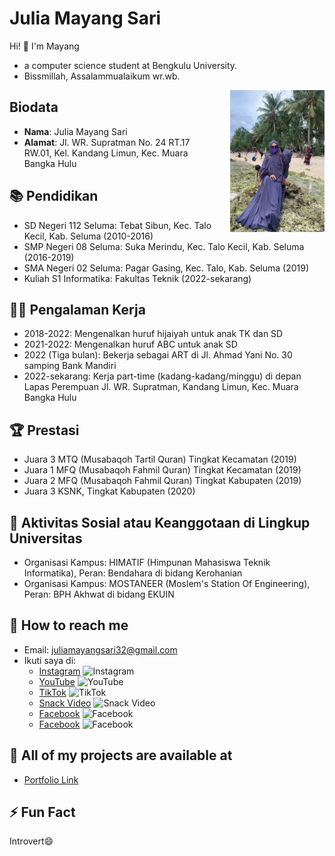 # Julia Mayang Sari

Hi! 👋 I'm  Mayang 
- a computer science student at Bengkulu University.
- Bissmillah, Assalammualaikum wr.wb.
<img src="ft.jpg" style="float: right; margin-left: 20px; width: 4cm; height: 6cm;">

## Biodata
- **Nama**: Julia Mayang Sari
- **Alamat**: Jl. WR. Supratman No. 24 RT.17 RW.01, Kel. Kandang Limun, Kec. Muara Bangka Hulu


## 📚 Pendidikan
- SD Negeri 112 Seluma: Tebat Sibun, Kec. Talo Kecil, Kab. Seluma (2010-2016)
- SMP Negeri 08 Seluma: Suka Merindu, Kec. Talo Kecil, Kab. Seluma (2016-2019)
- SMA Negeri 02 Seluma: Pagar Gasing, Kec. Talo, Kab. Seluma (2019)
- Kuliah S1 Informatika: Fakultas Teknik (2022-sekarang)

## 👩‍💼 Pengalaman Kerja
- 2018-2022: Mengenalkan huruf hijaiyah untuk anak TK dan SD
- 2021-2022: Mengenalkan huruf ABC untuk anak SD
- 2022 (Tiga bulan): Bekerja sebagai ART di Jl. Ahmad Yani No. 30 samping Bank Mandiri
- 2022-sekarang: Kerja part-time (kadang-kadang/minggu) di depan Lapas Perempuan Jl. WR. Supratman, Kandang Limun, Kec. Muara Bangka Hulu

## 🏆 Prestasi
- Juara 3 MTQ (Musabaqoh Tartil Quran) Tingkat Kecamatan (2019)
- Juara 1 MFQ (Musabaqoh Fahmil Quran) Tingkat Kecamatan (2019)
- Juara 2 MFQ (Musabaqoh Fahmil Quran) Tingkat Kabupaten (2019)
- Juara 3 KSNK, Tingkat Kabupaten (2020)

## 🌟 Aktivitas Sosial atau Keanggotaan di Lingkup Universitas
- Organisasi Kampus: HIMATIF (Himpunan Mahasiswa Teknik Informatika), Peran: Bendahara di bidang Kerohanian
- Organisasi Kampus: MOSTANEER (Moslem's Station Of Engineering), Peran: BPH Akhwat di bidang EKUIN

## 📧 How to reach me
- Email: juliamayangsari32@gmail.com
- Ikuti saya di:
  - [Instagram](https://www.instagram.com/julia_mayang_?igsh=MXA4bjd5dW54cmc3OQ==) ![Instagram](instagram_icon.png)
  - [YouTube](https://youtube.com/@yank17?si=E3fwLtRPpTImYxeW) ![YouTube](youtube_icon.png)
  - [TikTok](https://www.tiktok.com/@juliamayangsari2?_t=8m7j3nj2tQ0&_r=1) ![TikTok](tiktok_icon.png)
  - [Snack Video](https://s.snackvideo.com/u/@ehdot318/TsdA0IC4) ![Snack Video](snackvideo_icon.png)
  - [Facebook](https://www.facebook.com/juliamayang.mayang) ![Facebook](facebook_icon.png)
  - [Facebook](https://www.facebook.com/yanxbhocil.tobooyah) ![Facebook](facebook_icon.png)

## 📂 All of my projects are available at
- [Portfolio Link](https://mayang17.github.io/mayangindex.html/)

## ⚡ Fun Fact
 Introvert😄
